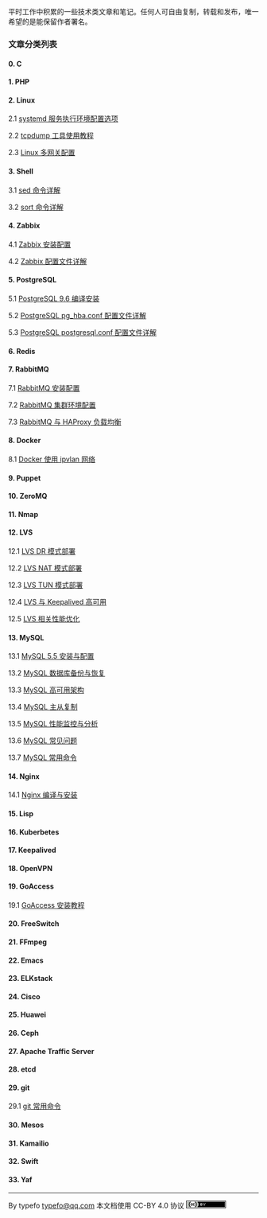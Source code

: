 平时工作中积累的一些技术类文章和笔记。任何人可自由复制，转载和发布，唯一希望的是能保留作者署名。

### 文章分类列表

#### 0. C
#### 1. PHP
#### 2. Linux

2.1 [systemd  服务执行环境配置选项](linux/systemd-execution-environment-configuration.md)

2.2 [tcpdump 工具使用教程](linux/tcpdump-tutorial.md)

2.3 [Linux 多网关配置](linux/linux-multiple-gateway.md)

#### 3. Shell

3.1 [sed 命令详解](shell/sed-command.md)

3.2 [sort 命令详解](shell/sort.command.md)

#### 4. Zabbix

4.1 [Zabbix 安装配置](zabbix/zabbix-install-configuration.md)

4.2 [Zabbix 配置文件详解](zabbix/zabbix-configuration-detailed.md)

#### 5. PostgreSQL
5.1 [PostgreSQL 9.6 编译安装](postgresql/postgresql9.6-compile-install.md)

5.2 [PostgreSQL pg_hba.conf 配置文件详解](postgresql/pg_hba-configuration-file.md)

5.3 [PostgreSQL postgresql.conf 配置文件详解](postgresql/postgresql-configuration-file.md)

#### 6. Redis
#### 7. RabbitMQ

7.1 [RabbitMQ 安装配置](rabbitmq/rabbitmq-install.md)

7.2 [RabbitMQ 集群环境配置](rabbitmq/rabbitmq-cluster-configuraion.md)

7.3 [RabbitMQ 与 HAProxy 负载均衡](rabbitmq/rabbitmq-haproxy-load-balancing.md)

#### 8. Docker

8.1 [Docker 使用 ipvlan 网络](docker/docker-ipvlan.md)

#### 9. Puppet
#### 10. ZeroMQ
#### 11. Nmap
#### 12. LVS

12.1 [LVS DR 模式部署](lvs/lvs-dr-mode.md)

12.2 [LVS NAT 模式部署](lvs/lvs-nat-mod.md)

12.3 [LVS TUN 模式部署](lvs/lvs-tun-mode.md)

12.4 [LVS 与 Keepalived 高可用](lvs/lvs-keepalived.md)

12.5 [LVS 相关性能优化](lvs/lvs-performance-optimization.md)

#### 13. MySQL

13.1 [MySQL 5.5 安装与配置](mysql/mysql-install-confiuration.md)

13.2 [MySQL 数据库备份与恢复](mysql/mysql-backup-recovery.md)

13.3 [MySQL 高可用架构](mysql/mysql-high-availability.md)

13.4 [MySQL 主从复制](mysql/mysql-master-slave-replication.md)

13.5 [MySQL 性能监控与分析](mysql/mysql-monitoring-analysis.md)

13.6 [MySQL 常见问题](mysql/mysql-common-problem.md)

13.7 [MySQL 常用命令](mysql/mysql-common-command.md)

#### 14. Nginx

14.1 [Nginx 编译与安装](nginx/nginx-compile-install.md)

#### 15. Lisp
#### 16. Kuberbetes
#### 17. Keepalived
#### 18. OpenVPN
#### 19. GoAccess

19.1 [GoAccess 安装教程](goaccess/goaccess-install-tutorial.md)

#### 20. FreeSwitch
#### 21. FFmpeg
#### 22. Emacs
#### 23. ELKstack
#### 24. Cisco
#### 25. Huawei
#### 26. Ceph
#### 27. Apache Traffic Server
#### 28. etcd
#### 29. git

29.1 [git 常用命令](git/git-common-command.md)

#### 30. Mesos
#### 31. Kamailio
#### 32. Swift
#### 33. Yaf

-----------------------------------------------------------------------

By typefo <typefo@qq.com> 本文档使用 CC-BY 4.0 协议 ![by](img/by.png)
